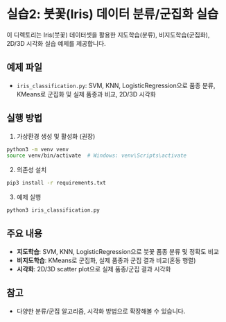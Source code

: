 # 실습2: 붓꽃(Iris) 데이터 분류/군집화 실습

이 디렉토리는 Iris(붓꽃) 데이터셋을 활용한 지도학습(분류), 비지도학습(군집화), 2D/3D 시각화 실습 예제를 제공합니다.

## 예제 파일
- `iris_classification.py`: SVM, KNN, LogisticRegression으로 품종 분류, KMeans로 군집화 및 실제 품종과 비교, 2D/3D 시각화

## 실행 방법

1. 가상환경 생성 및 활성화 (권장)
```bash
python3 -m venv venv
source venv/bin/activate  # Windows: venv\Scripts\activate
```

2. 의존성 설치
```bash
pip3 install -r requirements.txt
```

3. 예제 실행
```bash
python3 iris_classification.py
```

## 주요 내용
- **지도학습**: SVM, KNN, LogisticRegression으로 붓꽃 품종 분류 및 정확도 비교
- **비지도학습**: KMeans로 군집화, 실제 품종과 군집 결과 비교(혼동 행렬)
- **시각화**: 2D/3D scatter plot으로 실제 품종/군집 결과 시각화

## 참고
- 다양한 분류/군집 알고리즘, 시각화 방법으로 확장해볼 수 있습니다. 